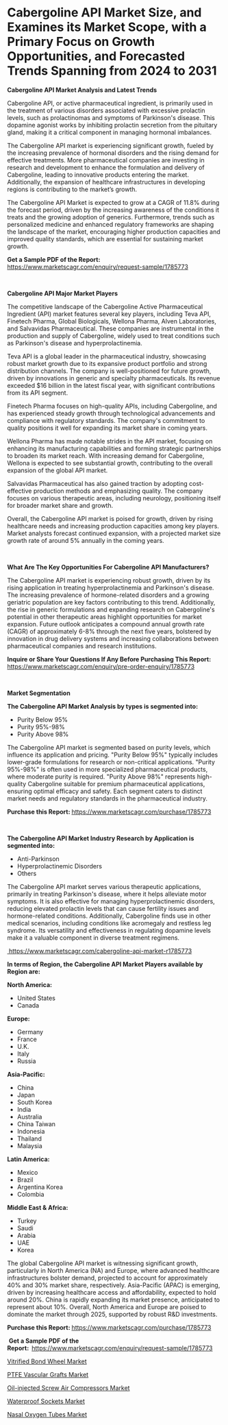 <p><h1>Cabergoline API Market Size, and Examines its Market Scope, with a Primary Focus on Growth Opportunities, and Forecasted Trends Spanning from 2024 to 2031</h1></p><p><strong>Cabergoline API Market Analysis and Latest Trends</strong></p>
<p><p>Cabergoline API, or active pharmaceutical ingredient, is primarily used in the treatment of various disorders associated with excessive prolactin levels, such as prolactinomas and symptoms of Parkinson's disease. This dopamine agonist works by inhibiting prolactin secretion from the pituitary gland, making it a critical component in managing hormonal imbalances.</p><p>The Cabergoline API market is experiencing significant growth, fueled by the increasing prevalence of hormonal disorders and the rising demand for effective treatments. More pharmaceutical companies are investing in research and development to enhance the formulation and delivery of Cabergoline, leading to innovative products entering the market. Additionally, the expansion of healthcare infrastructures in developing regions is contributing to the market’s growth.</p><p>The Cabergoline API Market is expected to grow at a CAGR of 11.8% during the forecast period, driven by the increasing awareness of the conditions it treats and the growing adoption of generics. Furthermore, trends such as personalized medicine and enhanced regulatory frameworks are shaping the landscape of the market, encouraging higher production capacities and improved quality standards, which are essential for sustaining market growth.</p></p>
<p><strong>Get a Sample PDF of the Report:&nbsp;</strong> <a href="https://www.marketscagr.com/enquiry/request-sample/1785773?utm_campaign=1126&utm_medium=2&utm_source=Github&utm_content=ia&utm_term=09102024&utm_id=cabergoline-api">https://www.marketscagr.com/enquiry/request-sample/1785773</a></p>
<p>&nbsp;</p>
<p><strong>Cabergoline API Major Market Players</strong></p>
<p><p>The competitive landscape of the Cabergoline Active Pharmaceutical Ingredient (API) market features several key players, including Teva API, Finetech Pharma, Global Biologicals, Wellona Pharma, Alven Laboratories, and Salvavidas Pharmaceutical. These companies are instrumental in the production and supply of Cabergoline, widely used to treat conditions such as Parkinson's disease and hyperprolactinemia.</p><p>Teva API is a global leader in the pharmaceutical industry, showcasing robust market growth due to its expansive product portfolio and strong distribution channels. The company is well-positioned for future growth, driven by innovations in generic and specialty pharmaceuticals. Its revenue exceeded $16 billion in the latest fiscal year, with significant contributions from its API segment.</p><p>Finetech Pharma focuses on high-quality APIs, including Cabergoline, and has experienced steady growth through technological advancements and compliance with regulatory standards. The company's commitment to quality positions it well for expanding its market share in coming years.</p><p>Wellona Pharma has made notable strides in the API market, focusing on enhancing its manufacturing capabilities and forming strategic partnerships to broaden its market reach. With increasing demand for Cabergoline, Wellona is expected to see substantial growth, contributing to the overall expansion of the global API market.</p><p>Salvavidas Pharmaceutical has also gained traction by adopting cost-effective production methods and emphasizing quality. The company focuses on various therapeutic areas, including neurology, positioning itself for broader market share and growth.</p><p>Overall, the Cabergoline API market is poised for growth, driven by rising healthcare needs and increasing production capacities among key players. Market analysts forecast continued expansion, with a projected market size growth rate of around 5% annually in the coming years.</p></p>
<p>&nbsp;</p>
<p><strong>What Are The Key Opportunities For Cabergoline API Manufacturers?</strong></p>
<p><p>The Cabergoline API market is experiencing robust growth, driven by its rising application in treating hyperprolactinemia and Parkinson's disease. The increasing prevalence of hormone-related disorders and a growing geriatric population are key factors contributing to this trend. Additionally, the rise in generic formulations and expanding research on Cabergoline's potential in other therapeutic areas highlight opportunities for market expansion. Future outlook anticipates a compound annual growth rate (CAGR) of approximately 6-8% through the next five years, bolstered by innovation in drug delivery systems and increasing collaborations between pharmaceutical companies and research institutions.</p></p>
<p><strong>Inquire or Share Your Questions If Any Before Purchasing This Report:</strong> <a href="https://www.marketscagr.com/enquiry/pre-order-enquiry/1785773?utm_campaign=1126&utm_medium=2&utm_source=Github&utm_content=ia&utm_term=09102024&utm_id=cabergoline-api">https://www.marketscagr.com/enquiry/pre-order-enquiry/1785773</a></p>
<p>&nbsp;</p>
<p><strong>Market Segmentation</strong></p>
<p><strong>The Cabergoline API Market Analysis by types is segmented into:</strong></p>
<p><ul><li>Purity Below 95%</li><li>Purity 95%-98%</li><li>Purity Above 98%</li></ul></p>
<p><p>The Cabergoline API market is segmented based on purity levels, which influence its application and pricing. "Purity Below 95%" typically includes lower-grade formulations for research or non-critical applications. "Purity 95%-98%" is often used in more specialized pharmaceutical products, where moderate purity is required. "Purity Above 98%" represents high-quality Cabergoline suitable for premium pharmaceutical applications, ensuring optimal efficacy and safety. Each segment caters to distinct market needs and regulatory standards in the pharmaceutical industry.</p></p>
<p><strong>Purchase this Report:&nbsp;</strong><a href="https://www.marketscagr.com/purchase/1785773?utm_campaign=1126&utm_medium=2&utm_source=Github&utm_content=ia&utm_term=09102024&utm_id=cabergoline-api">https://www.marketscagr.com/purchase/1785773</a></p>
<p>&nbsp;</p>
<p><strong>The Cabergoline API Market Industry Research by Application is segmented into:</strong></p>
<p><ul><li>Anti-Parkinson</li><li>Hyperprolactinemic Disorders</li><li>Others</li></ul></p>
<p><p>The Cabergoline API market serves various therapeutic applications, primarily in treating Parkinson's disease, where it helps alleviate motor symptoms. It is also effective for managing hyperprolactinemic disorders, reducing elevated prolactin levels that can cause fertility issues and hormone-related conditions. Additionally, Cabergoline finds use in other medical scenarios, including conditions like acromegaly and restless leg syndrome. Its versatility and effectiveness in regulating dopamine levels make it a valuable component in diverse treatment regimens.</p></p>
<p><a href="https://www.marketscagr.com/cabergoline-api-market-r1785773?utm_campaign=1126&utm_medium=2&utm_source=Github&utm_content=ia&utm_term=09102024&utm_id=cabergoline-api">&nbsp;https://www.marketscagr.com/cabergoline-api-market-r1785773</a></p>
<p><strong>In terms of Region, the Cabergoline API Market Players available by Region are:</strong></p>
<p>
    <p> <strong> North America: </strong>
        <ul>
            <li>United States</li>
            <li>Canada</li>
        </ul>
        </p> 
    <p> <strong> Europe: </strong>
        <ul>
            <li>Germany</li>
            <li>France</li>
            <li>U.K.</li>
            <li>Italy</li>
            <li>Russia</li>
        </ul>
        </p> 
    <p> <strong> Asia-Pacific: </strong>
        <ul>
            <li>China</li>
            <li>Japan</li>
            <li>South Korea</li>
            <li>India</li>
            <li>Australia</li>
            <li>China Taiwan</li>
            <li>Indonesia</li>
            <li>Thailand</li>
            <li>Malaysia</li>
        </ul>
        </p> 
    <p> <strong> Latin America: </strong>
        <ul>
            <li>Mexico</li>
            <li>Brazil</li>
            <li>Argentina Korea</li>
            <li>Colombia</li>
        </ul>
        </p> 
    <p> <strong> Middle East & Africa: </strong>
        <ul>
            <li>Turkey</li>
            <li>Saudi</li>
            <li>Arabia</li>
            <li>UAE</li>
            <li>Korea</li>
        </ul>
    </p>
    </p>
<p><p>The global Cabergoline API market is witnessing significant growth, particularly in North America (NA) and Europe, where advanced healthcare infrastructures bolster demand, projected to account for approximately 40% and 30% market share, respectively. Asia-Pacific (APAC) is emerging, driven by increasing healthcare access and affordability, expected to hold around 20%. China is rapidly expanding its market presence, anticipated to represent about 10%. Overall, North America and Europe are poised to dominate the market through 2025, supported by robust R&D investments.</p></p>
<p><strong>Purchase this Report: </strong><a href="https://www.marketscagr.com/purchase/1785773?utm_campaign=1126&utm_medium=2&utm_source=Github&utm_content=ia&utm_term=09102024&utm_id=cabergoline-api">https://www.marketscagr.com/purchase/1785773</a></p>
<p>&nbsp;<strong>Get a Sample PDF of the Report:&nbsp;&nbsp;</strong><a href="https://www.marketscagr.com/enquiry/request-sample/1785773?utm_campaign=1126&utm_medium=2&utm_source=Github&utm_content=ia&utm_term=09102024&utm_id=cabergoline-api">https://www.marketscagr.com/enquiry/request-sample/1785773</a></p>
<p><strong></strong></p>
<p><p><a href="https://www.linkedin.com/pulse/vitrified-bond-wheel-market-size-share-analysis-growth-trends-t5rhf?utm_campaign=1126&utm_medium=2&utm_source=Github&utm_content=ia&utm_term=09102024&utm_id=cabergoline-api">Vitrified Bond Wheel Market</a></p><p><a href="https://www.linkedin.com/pulse/influencing-factors-ptfe-vascular-grafts-market-insights-ps7ye?utm_campaign=1126&utm_medium=2&utm_source=Github&utm_content=ia&utm_term=09102024&utm_id=cabergoline-api">PTFE Vascular Grafts Market</a></p><p><a href="https://github.com/gdfhhhj/Market-Research-Report-List-6/blob/main/oil-injected-screw-air-compressors-market.md?utm_campaign=1126&utm_medium=2&utm_source=Github&utm_content=ia&utm_term=09102024&utm_id=cabergoline-api">Oil-injected Screw Air Compressors Market</a></p><p><a href="https://www.linkedin.com/pulse/opportunities-challenges-waterproof-sockets-market-strategic-0dege?utm_campaign=1126&utm_medium=2&utm_source=Github&utm_content=ia&utm_term=09102024&utm_id=cabergoline-api">Waterproof Sockets Market</a></p><p><a href="https://www.linkedin.com/pulse/nasal-oxygen-tubes-landscape-product-spectrum-market-flnff?utm_campaign=1126&utm_medium=2&utm_source=Github&utm_content=ia&utm_term=09102024&utm_id=cabergoline-api">Nasal Oxygen Tubes Market</a></p></p>
